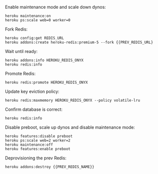 Enable maintenance mode and scale down dynos:

```
heroku maintenance:on
heroku ps:scale web=0 worker=0
```

Fork Redis:

```
heroku config:get REDIS_URL
heroku addons:create heroku-redis:premium-5 --fork {{PREV_REDIS_URL}
```

Wait until ready:

```
heroku addons:info HEROKU_REDIS_ONYX
heroku redis:info
```

Promote Redis:

```
heroku redis:promote HEROKU_REDIS_ONYX
```

Update key eviction policy:

```
heroku redis:maxmemory HEROKU_REDIS_ONYX --policy volatile-lru
```

Confirm database is correct:

```
heroku redis:info
```

Disable preboot, scale up dynos and disable maintenance mode:

```
heroku features:disable preboot
heroku ps:scale web=2 worker=2
heroku maintenance:off
heroku features:enable preboot
```

Deprovisioning the prev Redis:

```
heroku addons:destroy {{PREV_REDIS_NAME}}
```
